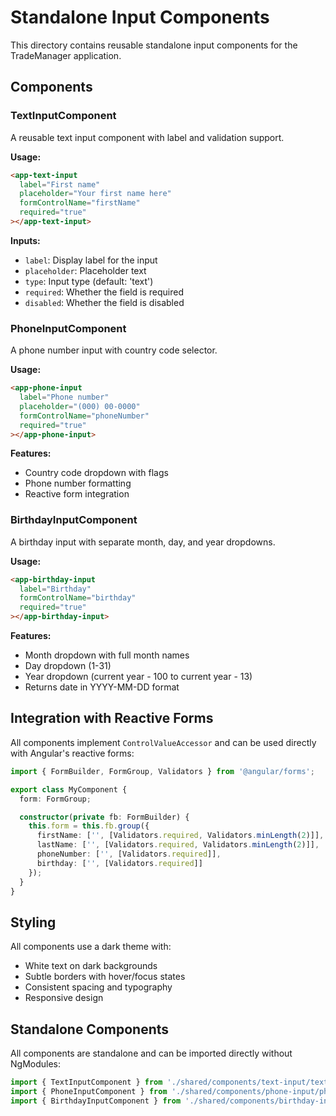 # Standalone Input Components

This directory contains reusable standalone input components for the TradeManager application.

## Components

### TextInputComponent
A reusable text input component with label and validation support.

**Usage:**
```html
<app-text-input
  label="First name"
  placeholder="Your first name here"
  formControlName="firstName"
  required="true"
></app-text-input>
```

**Inputs:**
- `label`: Display label for the input
- `placeholder`: Placeholder text
- `type`: Input type (default: 'text')
- `required`: Whether the field is required
- `disabled`: Whether the field is disabled

### PhoneInputComponent
A phone number input with country code selector.

**Usage:**
```html
<app-phone-input
  label="Phone number"
  placeholder="(000) 00-0000"
  formControlName="phoneNumber"
  required="true"
></app-phone-input>
```

**Features:**
- Country code dropdown with flags
- Phone number formatting
- Reactive form integration

### BirthdayInputComponent
A birthday input with separate month, day, and year dropdowns.

**Usage:**
```html
<app-birthday-input
  label="Birthday"
  formControlName="birthday"
  required="true"
></app-birthday-input>
```

**Features:**
- Month dropdown with full month names
- Day dropdown (1-31)
- Year dropdown (current year - 100 to current year - 13)
- Returns date in YYYY-MM-DD format

## Integration with Reactive Forms

All components implement `ControlValueAccessor` and can be used directly with Angular's reactive forms:

```typescript
import { FormBuilder, FormGroup, Validators } from '@angular/forms';

export class MyComponent {
  form: FormGroup;

  constructor(private fb: FormBuilder) {
    this.form = this.fb.group({
      firstName: ['', [Validators.required, Validators.minLength(2)]],
      lastName: ['', [Validators.required, Validators.minLength(2)]],
      phoneNumber: ['', [Validators.required]],
      birthday: ['', [Validators.required]]
    });
  }
}
```

## Styling

All components use a dark theme with:
- White text on dark backgrounds
- Subtle borders with hover/focus states
- Consistent spacing and typography
- Responsive design

## Standalone Components

All components are standalone and can be imported directly without NgModules:

```typescript
import { TextInputComponent } from './shared/components/text-input/text-input.component';
import { PhoneInputComponent } from './shared/components/phone-input/phone-input.component';
import { BirthdayInputComponent } from './shared/components/birthday-input/birthday-input.component';
```

